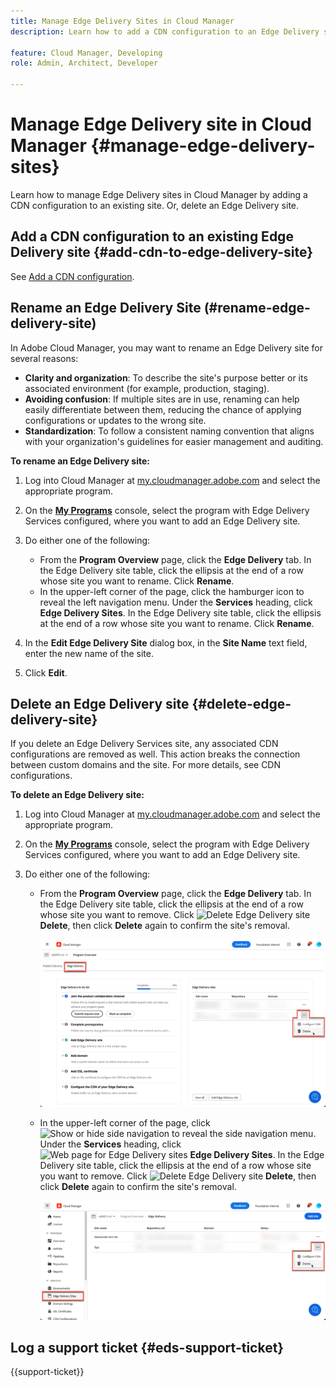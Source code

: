 ```yaml
---
title: Manage Edge Delivery Sites in Cloud Manager
description: Learn how to add a CDN configuration to an Edge Delivery site or delete an Edge Delivery site.

feature: Cloud Manager, Developing
role: Admin, Architect, Developer

---
```

# Manage Edge Delivery site in Cloud Manager {#manage-edge-delivery-sites}

Learn how to manage Edge Delivery sites in Cloud Manager by adding a CDN configuration to an existing site. Or, delete an Edge Delivery site.

## Add a CDN configuration to an existing Edge Delivery site {#add-cdn-to-edge-delivery-site}

See [Add a CDN configuration](/help/implementing/cloud-manager/cdn-configurations/add-cdn-config.md).

## Rename an Edge Delivery Site (#rename-edge-delivery-site)

In Adobe Cloud Manager, you may want to rename an Edge Delivery site for several reasons:

* **Clarity and organization**: To describe the site's purpose better or its associated environment (for example, production, staging).
* **Avoiding confusion**: If multiple sites are in use, renaming can help easily differentiate between them, reducing the chance of applying configurations or updates to the wrong site.
* **Standardization**: To follow a consistent naming convention that aligns with your organization's guidelines for easier management and auditing.

**To rename an Edge Delivery site:**

1. Log into Cloud Manager at [my.cloudmanager.adobe.com](https://my.cloudmanager.adobe.com/) and select the appropriate program.
1. On the **[My Programs](/help/implementing/cloud-manager/navigation.md#my-programs)** console, select the program with Edge Delivery Services configured, where you want to add an Edge Delivery site.
1. Do either one of the following:

    * From the **Program Overview** page, click the **Edge Delivery** tab. In the Edge Delivery site table, click the ellipsis at the end of a row whose site you want to rename. 
    Click **Rename**.
    * In the upper-left corner of the page, click the hamburger icon to reveal the left navigation menu. Under the **Services** heading, click **Edge Delivery Sites**. 
    In the Edge Delivery site table, click the ellipsis at the end of a row whose site you want to rename. Click **Rename**.

1. In the **Edit Edge Delivery Site** dialog box, in the **Site Name** text field, enter the new name of the site.

1. Click **Edit**.

## Delete an Edge Delivery site {#delete-edge-delivery-site}

If you delete an Edge Delivery Services site, any associated CDN configurations are removed as well. This action breaks the connection between custom domains and the site. For more details, see CDN configurations. <!-- https://wiki.corp.adobe.com/display/DMSArchitecture/%5BKT%5D+Cloud+Manager+2024.9.0+Release -->

**To delete an Edge Delivery site:**

1. Log into Cloud Manager at [my.cloudmanager.adobe.com](https://my.cloudmanager.adobe.com/) and select the appropriate program.
1. On the **[My Programs](/help/implementing/cloud-manager/navigation.md#my-programs)** console, select the program with Edge Delivery Services configured, where you want to add an Edge Delivery site.
1. Do either one of the following:

    * From the **Program Overview** page, click the **Edge Delivery** tab. In the Edge Delivery site table, click the ellipsis at the end of a row whose site you want to remove. 
    Click ![Delete Edge Delivery site](https://spectrum.adobe.com/static/icons/workflow_18/Smock_Delete_18_N.svg) **Delete**, then click **Delete** again to confirm the site's removal.

        ![Add Edge Delivery Site from the Edge Delivery tab](/help/implementing/cloud-manager/assets/cm-eds-delete1.png)

    * In the upper-left corner of the page, click ![Show or hide side navigation](https://spectrum.adobe.com/static/icons/workflow_18/Smock_ShowMenu_18_N.svg ) to reveal the side navigation menu. Under the **Services** heading, click ![Web page for Edge Delivery sites](https://spectrum.adobe.com/static/icons/workflow_18/Smock_WebPages_18_N.svg) **Edge Delivery Sites**. 
    In the Edge Delivery site table, click the ellipsis at the end of a row whose site you want to remove. Click ![Delete Edge Delivery site](https://spectrum.adobe.com/static/icons/workflow_18/Smock_Delete_18_N.svg) **Delete**, then click **Delete** again to confirm the site's removal.

        ![Add Edge Delivery Site from the Edge Delivery Sites button](/help/implementing/cloud-manager/assets/cm-eds-delete2.png)

## Log a support ticket {#eds-support-ticket}

{{support-ticket}}


